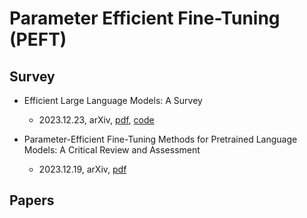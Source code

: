 
# Parameter Efficient Fine-Tuning (PEFT)

## Survey

- Efficient Large Language Models: A Survey
  - 2023.12.23, arXiv, [pdf](https://arxiv.org/abs/2312.03863), [code](https://github.com/AIoT-MLSys-Lab/Efficient-LLMs-Survey)

- Parameter-Efficient Fine-Tuning Methods for Pretrained Language Models: A Critical Review and Assessment
  -  2023.12.19, arXiv, [pdf](https://arxiv.org/abs/2312.12148)

## Papers